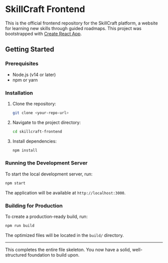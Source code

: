 # SkillCraft Frontend

This is the official frontend repository for the SkillCraft platform, a website for learning new skills through guided roadmaps. This project was bootstrapped with [Create React App](https://github.com/facebook/create-react-app).

## Getting Started

### Prerequisites

- Node.js (v14 or later)
- npm or yarn

### Installation

1. Clone the repository:
   ```sh
   git clone <your-repo-url>
   ```
2. Navigate to the project directory:
   ```sh
   cd skillcraft-frontend
   ```
3. Install dependencies:
   ```sh
   npm install
   ```

### Running the Development Server

To start the local development server, run:

```sh
npm start
```

The application will be available at `http://localhost:3000`.

### Building for Production

To create a production-ready build, run:

```sh
npm run build
```

The optimized files will be located in the `build/` directory.

---

This completes the entire file skeleton. You now have a solid, well-structured foundation to build upon.
